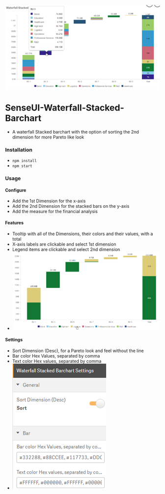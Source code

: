 ![Chart](assets/screenshot1.png "Chart") 

# SenseUI-Waterfall-Stacked-Barchart

- A waterfall Stacked barchart with the option of sorting the 2nd dimension for more Pareto like look

### Installation
- `npm install`
- `npm start`

### Usage

#### Configure
- Add the 1st Dimension for the x-axis
- Add the 2nd Dimension for the stacked bars on the y-axis
- Add the measure for the financial analysis

#### Features
- Tooltip with all of the Dimensions, their colors and their values, with a total
- X-axis labels are clickable and select 1st dimension
- Legend items are clickable and select 2nd dimension
- ![Selecting Legends](assets/screenshot2.png "Selecting Legends") 

#### Settings   
- Sort Dimension (Desc), for a Pareto look and feel without the line
- Bar color Hex Values, separated by comma
- Text color Hex values, separated by comma
- ![Settings](assets/settings.png "Settings") 
